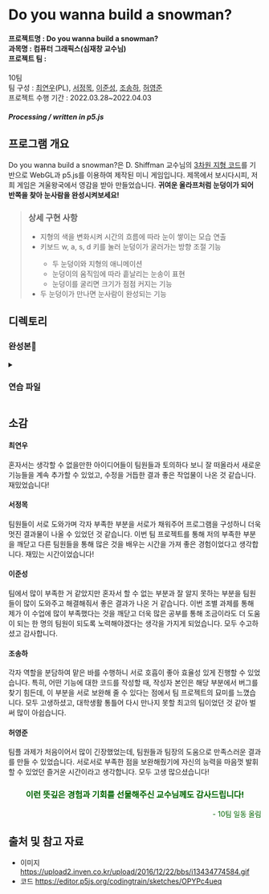 # Do you wanna build a snowman?

  #### 프로젝트명 : Do you wanna build a snowman?<br/>과목명 : 컴퓨터 그래픽스(심재창 교수님)<br/>프로젝트 팀 :
10팀<br/>팀 구성 :
[최연우](https://github.com/wafla)(PL), [서정목](https://github.com/SeoJeongmok), [이준성](https://github.com/leejs123), [조송하](https://github.com/Song-haJo), [허영준](https://github.com/telecom9005)<br/>프로젝트 수행 기간 : 2022.03.28~2022.04.03
##### Processing / written in p5.js

  ## 프로그램 개요
  Do you wanna build a snowman?은 D. Shiffman 교수님의 [3차원 지형 코드](https://editor.p5js.org/codingtrain/sketches/OPYPc4ueq)를 기반으로 WebGL과 p5.js를 이용하여 제작된 미니 게임입니다. 제목에서 보시다시피, 저희 게임은 겨울왕국에서 영감을 받아 만들었습니다. <b>귀여운 올라프처럼 눈덩이가 되어 반쪽을 찾아 눈사람을 완성시켜보세요!</b>
  <blockquote>
  <h3>상세 구현 사항</h3>
  <ul><li>지형의 색을 변화시켜 시간의 흐름에 따라 눈이 쌓이는 모습 연출</li>
  <li>키보드 w, a, s, d 키를 눌러 눈덩이가 굴러가는 방향 조절 기능</li>
  <ul><li>두 눈덩이와 지형의 애니메이션</li>
  <li>눈덩이의 움직임에 따라 흩날리는 눈송이 표현</li>
  <li>눈덩이를 굴리면 크기가 점점 커지는 기능</li></ul>
  <li>두 눈덩이가 만나면 눈사람이 완성되는 기능</li>
  <ul>
  </blockquote>

  ## 디렉토리
  ### 완성본🎉

  <details>
  <summary><h3>연습 파일</h3></summary>
  <ul>
  <li>[Balls](https://github.com/wafla/Terrain-with-Lilght-Camera-Material/tree/main/Balls "Balls")</li>
<ol>
  	<li>[example1](https://github.com/wafla/Terrain-with-Lilght-Camera-Material/blob/main/Balls/example1 "example1")</li>
	<li>[Spin ball](https://github.com/wafla/Terrain-with-Lilght-Camera-Material/blob/main/Balls/Spin%20ball "Spin ball")</li>
	<li>[Rolling snowball](https://github.com/wafla/Terrain-with-Lilght-Camera-Material/blob/main/Balls/Rolling%20snowball "Rolling snowball")</li>
</ol>
<hr/>
  <li>[Camera, light & material settings](https://github.com/wafla/Terrain-with-Lilght-Camera-Material/tree/main/Camera%2C%20light%20%26%20material%20settings "Camera, light & material settings")</li>
<ol>
	<li>[camera](https://github.com/wafla/Terrain-with-Lilght-Camera-Material/blob/main/Camera%2C%20light%20%26%20material%20settings/camera "camera")</li>
	<li>[ambientLight.js](https://github.com/wafla/Terrain-with-Lilght-Camera-Material/blob/main/Camera%2C%20light%20%26%20material%20settings/ambientLight.js "ambientLight.js")</li>
	<li>[ambientLight & specularMaterial.js](https://github.com/wafla/Terrain-with-Lilght-Camera-Material/blob/main/Camera%2C%20light%20%26%20material%20settings/ambientLight%20%26%20specularMaterial.js "ambientLight & specularMaterial.js")</li>
</ol>
<hr/>
  <li>[Decoration](https://github.com/wafla/Terrain-with-Lilght-Camera-Material/tree/main/Decoration "Decoration")</li>
<ol>
	<li>[bigger size & colored ground](https://github.com/wafla/Terrain-with-Lilght-Camera-Material/blob/main/Decoration/bigger%20size%20%26%20colored%20ground "bigger size & colored ground")</li>
	<li>[snow_1](https://github.com/wafla/Terrain-with-Lilght-Camera-Material/blob/main/Decoration/snow_1 "snow_1")</li>
	<li>[deco_object.js](https://github.com/wafla/Terrain-with-Lilght-Camera-Material/blob/main/Decoration/deco_object.js "deco_object.js")</li>
	<li>[snow+wind](https://github.com/wafla/Terrain-with-Lilght-Camera-Material/blob/main/Decoration/snow%2Bwind "snow+wind")</li>
<li>[background image.js](https://github.com/wafla/Terrain-with-Lilght-Camera-Material/blob/main/Decoration/background%20image.js "background image.js")</li>
<li>[make_snowman](https://github.com/wafla/Terrain-with-Lilght-Camera-Material/blob/main/Decoration/make_snowman "make_snowman")</li>
<li>[make_snowman_2](https://github.com/wafla/Terrain-with-Lilght-Camera-Material/blob/main/Decoration/make_snowman_2 "make_snowman_2")</li></ol></ul>
</details>

## 소감
	  
#### 최연우
혼자서는 생각할 수 없을만한 아이디어들이 팀원들과 토의하다 보니 잘 떠올라서 새로운 기능들을 계속 추가할 수 있었고, 수정을 거듭한 결과 좋은 작업물이 나온 것 같습니다. 재밌었습니다!

#### 서정목
팀원들이 서로 도와가며 각자 부족한 부분을 서로가 채워주어 프로그램을 구성하니 더욱 멋진 결과물이 나올 수 있었던 것 같습니다. 이번 팀 프로젝트를 통해 저의 부족한 부분을 깨닫고 다른 팀원들을 통해 많은 것을 배우는 시간을 가져 좋은 경험이었다고 생각합니다. 재밌는 시간이었습니다!

#### 이준성
팀에서 많이 부족한 거 같았지만 혼자서 할 수 없는 부분과 잘 알지 못하는 부분을 팀원들이 많이 도와주고 해결해줘서 좋은 결과가 나온 거 같습니다. 이번 조별 과제를 통해 제가 이 수업에 많이 부족했다는 것을 깨닫고 더욱 많은 공부를 통해 조금이라도 더 도움이 되는 한 명의 팀원이 되도록 노력해야겠다는 생각을 가지게 되었습니다. 모두 수고하셨고 감사합니다.

#### 조송하
각자 역할을 분담하여 맡은 바를 수행하니 서로 호흡이 좋아 효율성 있게 진행할 수 있었습니다. 특히, 어떤 기능에 대한 코드를 작성할 때, 작성자 본인은 해당 부분에서 버그를 찾기 힘든데, 이 부분을 서로 보완해 줄 수 있다는 점에서 팀 프로젝트의 묘미를 느꼈습니다. 모두 고생하셨고, 대학생활 통틀어 다시 만나지 못할 최고의 팀이었던 것 같아 벌써 많이 아쉽습니다. 

#### 허영준
팀플 과제가 처음이어서 많이 긴장했었는데, 팀원들과 팀장의 도움으로 만족스러운 결과를 만들 수 있었습니다. 서로서로 부족한 점을 보완해줬기에 자신의 능력을 마음껏 발휘할 수 있었던 즐거운 시간이라고 생각합니다. 모두 고생 많으셨습니다!

<div style="color:darkgreen">
<h3 align="center">이런 뜻깊은 경험과 기회를 선물해주신 교수님께도 감사드립니다!</h3>
	<p align="right">- 10팀 일동 올림</p></div>

  ## 출처 및 참고 자료
  - 이미지
  https://upload2.inven.co.kr/upload/2016/12/22/bbs/i13434774584.gif
- 코드
  https://editor.p5js.org/codingtrain/sketches/OPYPc4ueq
